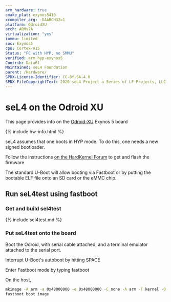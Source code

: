 ```yaml
---
arm_hardware: true
cmake_plat: exynos5410
xcompiler_arg: -DAARCH32=1
platform: OdroidXU
arch: ARMv7A
virtualization: "yes"
iommu: limited
soc: Exynos5
cpu: Cortex-A15
Status: "FC with HYP, no SMMU"
verified: arm_hyp-exynos5
Contrib: Data61
Maintained: seL4 Foundation
parent: /Hardware/
SPDX-License-Identifier: CC-BY-SA-4.0
SPDX-FileCopyrightText: 2020 seL4 Project a Series of LF Projects, LLC.
---
```


# seL4 on the Odroid XU

This page provides info on the
[Odroid-XU](https://www.hardkernel.com/shop/odroid-xu/)
Exynos 5 board

{% include hw-info.html %}

seL4 assumes that one boots in HYP mode. To do this, one needs a new
signed bootloader.

Follow the instructions
[on the HardKernel Forum](http://forum.odroid.com/viewtopic.php?f=64&t=2778&sid=be659cc75c16e1ecf436075e3c548003&start=60#p33805) to get and flash the firmware

The standard U-Boot will allow booting via Fastboot or by putting the
bootable ELF file onto an SD card or the eMMC chip.

## Run seL4test using fastboot

### Get and build sel4test

{% include sel4test.md %}

### Put seL4test onto the board

Boot the Odroid, with serial cable
attached, and a terminal emulator attached to the serial port.

Interrupt U-Boot's autoboot by hitting SPACE

Enter Fastboot mode by typing fastboot

On the host,

```bash
mkimage -A arm -a 0x48000000 -e 0x48000000 -C none -A arm -T kernel -O qnx -d images/sel4test-driver-image-arm-exynos5 image
fastboot boot image
```
